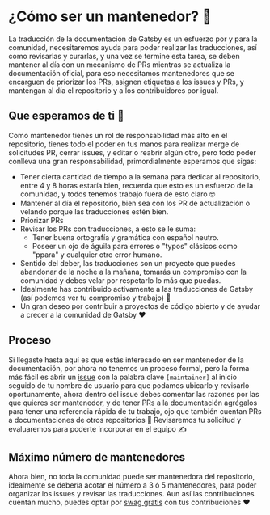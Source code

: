 # ¿Cómo ser un mantenedor? 🤔

La traducción de la documentación de Gatsby es un esfuerzo por y para la comunidad, necesitaremos ayuda para poder realizar las traducciones, así como revisarlas y curarlas, y una vez se termine esta tarea, se deben mantener al día con un mecanismo de PRs mientras se actualiza la documentación oficial, para eso necesitamos mantenedores que se encarguen de priorizar los PRs, asignen etiquetas a los issues y PRs, y mantengan al día el repositorio y a los contribuidores por igual.

## Que esperamos de ti 🧙‍

Como mantenedor tienes un rol de responsabilidad más alto en el repositorio, tienes todo el poder en tus manos para realizar merge de solicitudes PR, cerrar issues, y editar o reabrir algún otro, pero todo poder conlleva una gran responsabilidad, primordialmente esperamos que sigas:

- Tener cierta cantidad de tiempo a la semana para dedicar al repositorio, entre 4 y 8 horas estaría bien, recuerda que esto es un esfuerzo de la comunidad, y todos tenemos trabajo fuera de esto claro 🤓
- Mantener al día el repositorio, bien sea con los PR de actualización o velando porque las traducciones estén bien.
- Priorizar PRs
- Revisar los PRs con traducciones, a esto se le suma:
  - Tener buena ortografía y gramática con español neutro.
  - Poseer un ojo de águila para errores o "typos" clásicos como "ppara" y cualquier otro error humano.
- Sentido del deber, las traducciones son un proyecto que puedes abandonar de la noche a la mañana, tomarás un compromiso con la comunidad y debes velar por respetarlo lo más que puedas.
- Idealmente has contribuido activamente a las traducciones de Gatsby (así podemos ver tu compromiso y trabajo) 🧐
- Un gran deseo por contribuir a proyectos de código abierto y de ayudar a crecer a la comunidad de Gatsby ❤️

## Proceso

Si llegaste hasta aquí es que estás interesado en ser mantenedor de la documentación, por ahora no tenemos un proceso formal, pero la forma más fácil es abrir un [issue](https://github.com/gatsbyjs/gatsby-es/issues) con la palabra clave `[maintainer]` al inicio seguido de tu nombre de usuario para que podamos ubicarlo y revisarlo oportunamente, ahora dentro del issue debes comentar las razones por las que quieres ser mantenedor, y de tener PRs a la documentación agrégalos para tener una referencia rápida de tu trabajo, ojo que también cuentan PRs a documentaciones de otros repositorios 🚀 Revisaremos tu solicitud y evaluaremos para poderte incorporar en el equipo ✍️

## Máximo número de mantenedores

Ahora bien, no toda la comunidad puede ser mantenedora del repositorio, idealmente se debería acotar el número a 3 ó 5 mantenedores, para poder organizar los issues y revisar las traducciones. Aun así las contribuciones cuentan mucho, puedes optar por [swag gratis](https://www.gatsbyjs.org/contributing/contributor-swag/) con tus contribuciones ❤️
